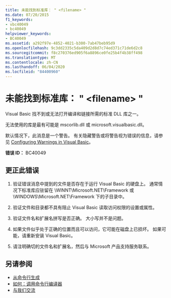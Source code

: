 ```yaml
---
title: 未能找到标准库： " <filename> "
ms.date: 07/20/2015
f1_keywords:
- vbc40049
- bc40049
helpviewer_keywords:
- BC40049
ms.assetid: a292f97e-4852-4021-b300-7ab47beb95d9
ms.openlocfilehash: 9c3dd2335c5da409d2d8d7c74ed371c71de6d2c8
ms.sourcegitcommit: f8c270376ed905f6a8896ce0fe25b4f4b38ff498
ms.translationtype: MT
ms.contentlocale: zh-CN
ms.lasthandoff: 06/04/2020
ms.locfileid: "84400960"
---
```

# <a name="could-not-find-standard-library-filename"></a>未能找到标准库： " \<filename> "
Visual Basic 找不到或无法打开编译和链接所需的标准 DLL 库之一。  
  
 无法使用的库是最有可能是 mscorlib.dll 或 microsoft.visualbasic.dll。  
  
 默认情况下，此消息是一个警告。 有关隐藏警告或将警告视为错误的信息，请参见 [Configuring Warnings in Visual Basic](/visualstudio/ide/configuring-warnings-in-visual-basic)。  
  
 **错误 ID：** BC40049  
  
## <a name="to-correct-this-error"></a>更正此错误  
  
1. 验证错误消息中提到的文件是否存在于运行 Visual Basic 的硬盘上。 通常情况下标准库应驻留在 \WINNT\Microsoft.NET\Framework 或 \WINDOWS\Microsoft.NET\Framework 下的子目录中。  
  
2. 验证文件和目录都不具有阻止 Visual Basic 读取访问权限的设置或属性。  
  
3. 验证文件名和扩展名拼写是否正确。 大小写并不是问题。  
  
4. 如果文件似乎处于正确的位置而且可以访问，它可能在磁盘上已损坏。 如果可能，请重新安装 Visual Basic。  
  
5. 请注明确切的文件名和扩展名，然后与 Microsoft 产品支持服务联系。  
  
## <a name="see-also"></a>另请参阅

- [从命令行生成](../reference/command-line-compiler/building-from-the-command-line.md)
- [如何：调用命令行编译器](../reference/command-line-compiler/how-to-invoke-the-command-line-compiler.md)
- [与我们交流](/visualstudio/ide/feedback-options)
